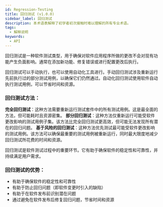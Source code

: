 ```yaml
---
id: Regression-Testing
title: 回归测试 (v1.0.0)
sidebar_label: 回归测试
description: 本术语表解释了初学者初次接触时难以理解的所有专业术语。
tags:
  - 解释说明
keywords:
  - API
---
```


回归测试是一种软件测试类型，用于确保对软件应用程序所做的更改不会对现有功能产生负面影响。通常在添加新功能、修复错误或进行配置更改后执行。

回归测试可以手动执行，也可以使用自动化工具进行。手动回归测试涉及重新运行先前执行过的部分测试用例，以确保它们仍然通过。自动化回归测试使用软件自动执行测试用例，可以节省时间和资源。

### 回归测试方法：

**完全回归测试**：这种方法需要重新运行测试套件中的所有测试用例。这是最全面的方法，但可能耗时且资源密集。
**部分回归测试**：这种方法仅重新运行可能受软件更改影响的测试用例子集。该方法比完全回归测试更高效，但可能无法发现所有潜在的回归问题。
**基于风险的回归测试**：这种方法优先测试最可能受软件更改影响的测试用例。该方法可以确保最重要的测试用例被重新运行，同时最大限度地减少回归测试所花费的时间和资源。

回归测试是软件测试过程中的重要环节。它有助于确保软件的稳定性和可靠性，并持续满足用户需求。

### 回归测试的优势：

- 有助于确保软件的稳定性和可靠性
- 有助于防止回归问题（即软件变更时引入的缺陷）
- 有助于在软件发布前识别潜在问题
- 通过避免在软件发布后修复回归问题，节省时间和资源